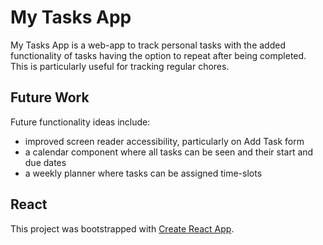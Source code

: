 # My Tasks App

My Tasks App is a web-app to track personal tasks with the added functionality of tasks having the option to repeat after being completed. 
This is particularly useful for tracking regular chores.

## Future Work

Future functionality ideas include:
- improved screen reader accessibility, particularly on Add Task form
- a calendar component where all tasks can be seen and their start and due dates
- a weekly planner where tasks can be assigned time-slots

## React

This project was bootstrapped with [Create React App](https://github.com/facebook/create-react-app).